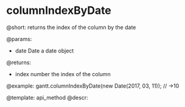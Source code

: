 columnIndexByDate
=============

@short:
	returns the index of the column by the date

@params:
- date		Date		a date object

@returns:
- index	number	the index of the column


@example:
gantt.columnIndexByDate(new Date(2017, 03, 11)); // ->10

@template:	api_method
@descr:

